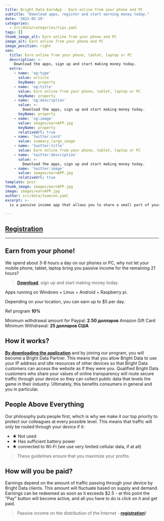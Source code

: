 ```yaml
---
title: Bright Data EarnApp - Earn online from your phone and PC
subtitle: "Download apps, register and start earning money today."
date: '2022-05-29'
categories:
  - src/data/categories/tips.yaml
tags: []
thumb_image_alt: Earn online from your phone and PC
image_alt: Earn online from your phone and PC
image_position: right
seo:
  title: Earn online from your phone, tablet, laptop or PC
  description: >-
    Download the apps, sign up and start making money today.
  extra:
    - name: 'og:type'
      value: article
      keyName: property
    - name: 'og:title'
      value: Earn online from your phone, tablet, laptop or PC
      keyName: property
    - name: 'og:description'
      value: >-
        Download the apps, sign up and start making money today.
      keyName: property
    - name: 'og:image'
      value: images/earnAPP.jpg
      keyName: property
      relativeUrl: true
    - name: 'twitter:card'
      value: summary_large_image
    - name: 'twitter:title'
      value: Earn online from your phone, tablet, laptop or PC
    - name: 'twitter:description'
      value: >-
        Download the apps, sign up and start making money today.
    - name: 'twitter:image'
      value: images/earnAPP.jpg
      relativeUrl: true
template: post
thumb_image: images/earnAPP.jpg
image: images/earnAPP.jpg
author: src/data/team/en.yaml
excerpt: >-
  is a passive income app that allows you to share a small part of your internet connection to earn money. Earn-app is owned by Bright Data and supports all countries.

---
```

## [Registration](https://bit.ly/3LZphoR "Registration")

----------

## Earn from your phone! ##

We spend about 3-8 hours a day on our phones or PC, why not let your mobile phone, tablet, laptop bring you passive income for the remaining 21 hours?

> **[Download](https://bit.ly/3LZphoR "Passive income on the distribution of the Internet")**, sign up and start making money today.

Apps running on Windows + Linux + Android + Raspberry pi.
 
Depending on your location, you can earn up to $5 per day.
 
Ref program ***10%***
 
Minimum withdrawal amount for Paypal: **2.50 долларов**
Amazon Gift Card Minimum Withdrawal: **25 долларов США**


## How it works? ##
**[By downloading the application](https://bit.ly/3LZphoR "Passive income on the distribution of the Internet")** and by joining our program, you will become a Bright Data Partner. This means that you allow Bright Data to use your IP address and idle resources of other devices so that Bright Data customers can access the website as if they were you.
Qualified Bright Data customers who share your values ​​of online transparency will route secure traffic through your device so they can collect public data that levels the game in their industry. Ultimately, this benefits consumers in general and you in particular.

## People Above Everything ##
Our philosophy puts people first, which is why we make it our top priority to protect our colleagues at every possible level. This means that traffic will only be routed through your device if it:
- ★ Not used
- ★ Has sufficient battery power
- ★ connected to Wi-Fi (we use very limited cellular data, if at all)

> These guidelines ensure that you maximize your profits.

## How will you be paid? ##
Earnings depend on the amount of traffic passing through your device by Bright Data clients. This amount will fluctuate based on supply and demand. Earnings can be redeemed as soon as it exceeds $2.5 - at this point the "Pay" button will become active, and all you have to do is click on it and get paid.
> Passive income on the distribution of the Internet -  **[registration](https://bit.ly/3LZphoR "start earning")!**
